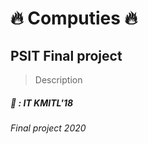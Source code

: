 # :fire: Computies :fire:
## PSIT Final project

> Description <br>
##### :busts_in_silhouette: : ***IT KMITL'18***
###### Final project 2020
